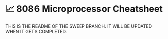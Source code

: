 # :chart_with_upwards_trend: 8086 Microprocessor Cheatsheet
THIS IS THE README OF THE SWEEP BRANCH. IT WILL BE UPDATED WHEN IT GETS COMPLETED.

<!---
A short cheatsheet of 8086 microprocessor including overview of 8086, internal architecture of 8086, addressing modes, register organization, modes of operations, interrupts, and Diagrams. Program bank and Question bank section is also included for completeness. (Let me know what are your suggestions).

Published by education division of Simple IT solutions (SIS).

## Status

The first draft of the document "8086 Microprocessor Cheatsheet" is now ready. Please check main.pdf file. Written and typeset in LaTeX. Licensed under GNU General Public License.

## Resources
- Main document (cheatsheet) can be downloaded from here https://github.com/Jishanshaikh4/8086-Cheatsheet/blob/master/main.pdf.
- For assembly language programs in 8085 and 8086, Checkout https://github.com/Jishanshaikh4/Microprocessor-Virtual-Lab.
 
--->
